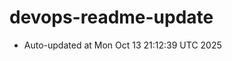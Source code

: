 # devops-readme-update
<!--START_SECTION:activity-->
- Auto-updated at Mon Oct 13 21:12:39 UTC 2025
<!--END_SECTION:activity-->
